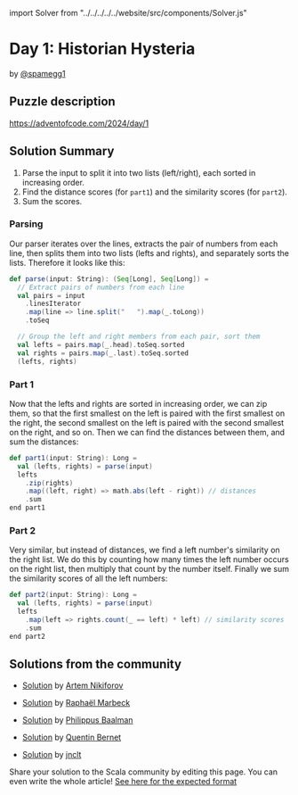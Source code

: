 import Solver from "../../../../../website/src/components/Solver.js"

# Day 1: Historian Hysteria

by [@spamegg1](https://github.com/spamegg1)

## Puzzle description

https://adventofcode.com/2024/day/1

## Solution Summary

1. Parse the input to split it into two lists (left/right), each sorted in increasing order.
2. Find the distance scores (for `part1`) and the similarity scores (for `part2`).
3. Sum the scores.

### Parsing

Our parser iterates over the lines, extracts the pair of numbers from each line,
then splits them into two lists (lefts and rights), and separately sorts the lists.
Therefore it looks like this:

```scala
def parse(input: String): (Seq[Long], Seq[Long]) =
  // Extract pairs of numbers from each line
  val pairs = input
    .linesIterator
    .map(line => line.split("   ").map(_.toLong))
    .toSeq

  // Group the left and right members from each pair, sort them
  val lefts = pairs.map(_.head).toSeq.sorted
  val rights = pairs.map(_.last).toSeq.sorted
  (lefts, rights)
```

### Part 1

Now that the lefts and rights are sorted in increasing order, we can zip them,
so that the first smallest on the left is paired with the first smallest on the right,
the second smallest on the left is paired with the second smallest on the right, and so on.
Then we can find the distances between them, and sum the distances:

```scala
def part1(input: String): Long =
  val (lefts, rights) = parse(input)
  lefts
    .zip(rights)
    .map((left, right) => math.abs(left - right)) // distances
    .sum
end part1
```

### Part 2

Very similar, but instead of distances, we find a left number's similarity on the right list.
We do this by counting how many times the left number occurs on the right list,
then multiply that count by the number itself.
Finally we sum the similarity scores of all the left numbers:

```scala
def part2(input: String): Long =
  val (lefts, rights) = parse(input)
  lefts
    .map(left => rights.count(_ == left) * left) // similarity scores
    .sum
end part2
```

## Solutions from the community
- [Solution](https://github.com/nikiforo/aoc24/blob/main/src/main/scala/io/github/nikiforo/aoc24/D1T2.scala) by [Artem Nikiforov](https://github.com/nikiforo)


- [Solution](https://github.com/rmarbeck/advent2024/tree/main/day1) by [Raphaël Marbeck](https://github.com/rmarbeck)
- [Solution](https://github.com/Philippus/adventofcode/blob/main/src/main/scala/adventofcode2024/Day01.scala) by [Philippus Baalman](https://github.com/philippus)
- [Solution](https://scastie.scala-lang.org/Sporarum/jVlQBCvoQXCtlK4ryIn42Q/4) by [Quentin Bernet](https://github.com/Sporarum)
- [Solution](https://github.com/jnclt/adventofcode2024/blob/main/day01/historian-hysteria.sc) by [jnclt](https://github.com/jnclt)
 
Share your solution to the Scala community by editing this page.
You can even write the whole article! [See here for the expected format](https://github.com/scalacenter/scala-advent-of-code/discussions/424)
